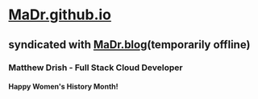 # [MaDr.github.io](https://MaDrCloudDev.github.io)
## syndicated with [MaDr.blog](https://MaDr.blog)(temporarily offline)
### Matthew Drish - Full Stack Cloud Developer
#### Happy Women's History Month!
